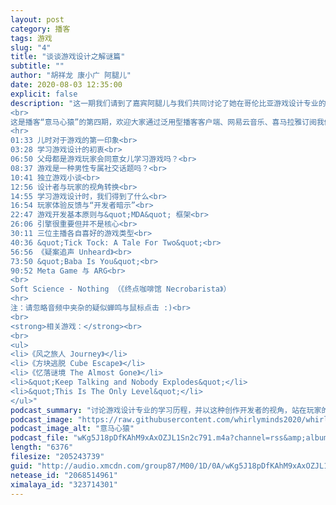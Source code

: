 ```yaml
---
layout: post
category: 播客
tags: 游戏
slug: "4"
title: "谈谈游戏设计之解谜篇"
subtitle: ""
author: "胡祥龙 康小广 阿腿儿"
date: 2020-08-03 12:35:00 
explicit: false
description: "这一期我们请到了嘉宾阿腿儿与我们共同讨论了她在哥伦比亚游戏设计专业的学习历程，并以这种创作开发者的视角，站在玩家的另外一面分析一部好玩的游戏究竟需要具备什么样的条件。作为解谜同好，我们选取了三款近年来最具创意与好评的解密游戏作品进行分享和剖析，如果你也玩过这三部作品之一，请不要错过。<br>
<br>
这是播客“意马心猿”的第四期，欢迎大家通过泛用型播客客户端、网易云音乐、喜马拉雅订阅我们的节目。关注 B 站账号“阿腿儿c”，观看阿腿儿更多关于游戏设计方面的视频分享。<br>
<hr>
01:33 儿时对于游戏的第一印象<br>
03:28 学习游戏设计的初衷<br>
06:50 父母都是游戏玩家会同意女儿学习游戏吗？<br>
08:37 游戏是一种男性专属社交话题吗？<br>
10:41 独立游戏小谈<br>
12:56 设计者与玩家的视角转换<br>
14:55 学习游戏设计时，我们得到了什么<br>
16:54 玩家体验反馈与“开发者暗示”<br>
22:47 游戏开发基本原则与&quot;MDA&quot; 框架<br>
26:06 引擎很重要但并不是核心<br>
30:11 三位主播各自喜好的游戏类型<br>
40:36 &quot;Tick Tock: A Tale For Two&quot;<br>
56:56 《疑案追声 Unheard》<br>
73:50 &quot;Baba Is You&quot;<br>
90:52 Meta Game 与 ARG<br>
<br>
Soft Science - Nothing （《终点咖啡馆 Necrobarista》）
<hr>
注：请忽略音频中夹杂的疑似蝉鸣与鼠标点击 :)<br>
<br>
<strong>相关游戏：</strong><br>
<br>
<ul>
<li>《风之旅人 Journey》</li>
<li>《方块逃脱 Cube Escape》</li>
<li>《忆落谜境 The Almost Gone》</li>
<li>&quot;Keep Talking and Nobody Explodes&quot;</li>
<li>&quot;This Is The Only Level&quot;</li>
</ul>"
podcast_summary: "讨论游戏设计专业的学习历程，并以这种创作开发者的视角，站在玩家的另外一面分析一部好玩的游戏究竟需要具备什么样的条件"
podcast_image: "https://raw.githubusercontent.com/whirlyminds2020/whirlyminds2020.github.io/master/assets/images/logo.png"
podcast_image_alt: "意马心猿"
podcast_file: "wKg5J18pDfKAhM9xAxOZJL1Sn2c791.m4a?channel=rss&amp;album_id=38372946&amp;track_id=323714301&amp;uid=237932474&amp;jt=http://audio.xmcdn.com/group87/M00/1D/0A/wKg5J18pDfKAhM9xAxOZJL1Sn2c791.m4a"
length: "6376"
filesize: "205243739"
guid: "http://audio.xmcdn.com/group87/M00/1D/0A/wKg5J18pDfKAhM9xAxOZJL1Sn2c791.m4a"
netease_id: "2068514961"
ximalaya_id: "323714301"
---
```

